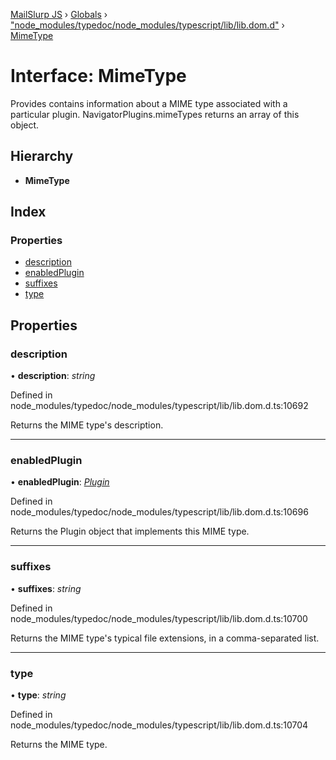 [MailSlurp JS](../README.md) › [Globals](../globals.md) › ["node_modules/typedoc/node_modules/typescript/lib/lib.dom.d"](../modules/_node_modules_typedoc_node_modules_typescript_lib_lib_dom_d_.md) › [MimeType](_node_modules_typedoc_node_modules_typescript_lib_lib_dom_d_.mimetype.md)

# Interface: MimeType

Provides contains information about a MIME type associated with a particular plugin. NavigatorPlugins.mimeTypes returns an array of this object.

## Hierarchy

* **MimeType**

## Index

### Properties

* [description](_node_modules_typedoc_node_modules_typescript_lib_lib_dom_d_.mimetype.md#description)
* [enabledPlugin](_node_modules_typedoc_node_modules_typescript_lib_lib_dom_d_.mimetype.md#enabledplugin)
* [suffixes](_node_modules_typedoc_node_modules_typescript_lib_lib_dom_d_.mimetype.md#suffixes)
* [type](_node_modules_typedoc_node_modules_typescript_lib_lib_dom_d_.mimetype.md#type)

## Properties

###  description

• **description**: *string*

Defined in node_modules/typedoc/node_modules/typescript/lib/lib.dom.d.ts:10692

Returns the MIME type's description.

___

###  enabledPlugin

• **enabledPlugin**: *[Plugin](_node_modules_typedoc_node_modules_typescript_lib_lib_dom_d_.plugin.md)*

Defined in node_modules/typedoc/node_modules/typescript/lib/lib.dom.d.ts:10696

Returns the Plugin object that implements this MIME type.

___

###  suffixes

• **suffixes**: *string*

Defined in node_modules/typedoc/node_modules/typescript/lib/lib.dom.d.ts:10700

Returns the MIME type's typical file extensions, in a comma-separated list.

___

###  type

• **type**: *string*

Defined in node_modules/typedoc/node_modules/typescript/lib/lib.dom.d.ts:10704

Returns the MIME type.
